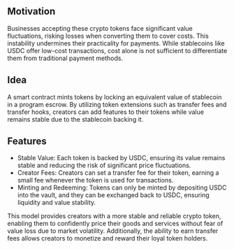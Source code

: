 ## Motivation
Businesses accepting these crypto tokens face significant value fluctuations, risking losses when converting them to cover costs. This instability undermines their practicality for payments. While stablecoins like USDC offer low-cost transactions, cost alone is not sufficient to differentiate them from traditional payment methods. 

## Idea
A smart contract mints tokens by locking an equivalent value of stablecoin in a program escrow. By utilizing token extensions such as transfer fees and transfer hooks, creators can add features to their tokens while value remains stable due to the stablecoin backing it.

## Features

- Stable Value: Each token is backed by USDC, ensuring its value remains stable and reducing the risk of significant price fluctuations.
- Creator Fees: Creators can set a transfer fee for their token, earning a small fee whenever the token is used for transactions.
- Minting and Redeeming: Tokens can only be minted by depositing USDC into the vault, and they can be exchanged back to USDC, ensuring liquidity and value stability.

This model provides creators with a more stable and reliable crypto token, enabling them to confidently price their goods and services without fear of value loss due to market volatility. Additionally, the ability to earn transfer fees allows creators to monetize and reward their loyal token holders.
